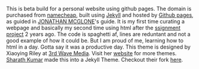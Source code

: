 This is beta build for a personal website using github pages. The domain is  purchased from [namecheap](https://www.namecheap.com/), built using [Jekyll](http://jekyllrb.com) and hosted by [Github pages](https://pages.github.com/), as guided in [JONATHAN MCGLONE](http://jmcglone.com/guides/github-pages/)'s guide.
It is my first time curating a webpage and basically my second time using html after the [ssignment project](https://github.com/finerbrighterlighter/AQ10_questionnaire) 2 years ago. The code is spaghetti af, lines are reduntant and not a good example of how it could be. But I am proud of me, learning how to html in a day. Gotta say it was a productive day.
This theme is designed by Xiaoying Riley at [3rd Wave Media](http://themes.3rdwavemedia.com/). Visit her [website](http://themes.3rdwavemedia.com/) for more themes.
[Sharath Kumar](https://github.com/sharu725) made this into a Jekyll Theme. Checkout their fork [here](https://github.com/sharu725/online-cv).